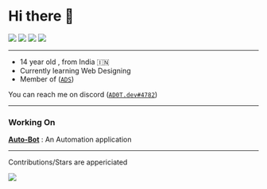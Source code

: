 # Hi there 👋

![](https://img.shields.io/static/v1?label=OS&message=Mac&color=00f2ff&style=for-the-badge&logo=macos)
![](https://img.shields.io/static/v1?label=OS&message=Windows&color=00f2ff&style=for-the-badge&logo=windows)
[![](https://img.shields.io/static/v1?label=Discord&message=AD0T.dev&color=00f2ff&style=for-the-badge&logo=discord)](https://bit.ly/3uMzyhb)
![](https://komarev.com/ghpvc/?username=K1NGC0D3R&style=for-the-badge)

____

* 14 year old  , from India 🇮🇳
* Currently learning Web Designing
* Member of ([`ADS`](https://github.com/AD0T-Services))

You can reach me on discord ([`AD0T.dev#4782`](https://bit.ly/3uMzyhb))

____

### Working On

**[Auto-Bot](https://github.com/AD0T-Services/Auto-Bot)** :
An Automation application
____


Contributions/Stars are appericiated

![](https://github-readme-stats.vercel.app/api?username=K1NGC0D3R&show_icons=true&theme=radical)
